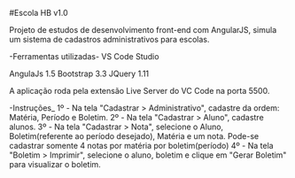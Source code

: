 #Escola HB v1.0

Projeto de estudos de desenvolvimento front-end com AngularJS, simula um sistema de cadastros administrativos para escolas.

-Ferramentas utilizadas-
VS Code Studio

AngulaJs 1.5
Bootstrap 3.3
JQuery 1.11

A aplicação roda pela extensão Live Server do VC Code na porta 5500.

-Instruções_
1º - Na tela "Cadastrar > Administrativo", cadastre da ordem: Matéria, Período e Boletim.
2º - Na tela "Cadastrar > Aluno", cadastre alunos.
3º - Na tela "Cadastrar > Nota", selecione o Aluno, Boletim(referente ao período desejado),
Matéria e um nota. Pode-se cadastrar somente 4 notas por matéria por boletim(período)
4º - Na tela "Boletim > Imprimir", selecione o aluno, boletim e clique em "Gerar Boletim" para visualizar o boletim.


